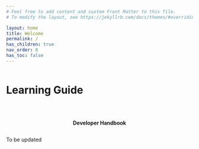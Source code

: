 ```yaml
---
# Feel free to add content and custom Front Matter to this file.
# To modify the layout, see https://jekyllrb.com/docs/themes/#overriding-theme-defaults

layout: home
title: Welcome
permalink: /
has_children: true
nav_order: 0
has_toc: false
---
```

<div style="display:flex;align-items: center">
    <h1>Learning Guide </h1>
</div>

<div style="font-weight: bold; margin-top: 30px;display:flex; align-items: center; flex-direction: column;">
    <p >Developer Handbook</p>
</div>

To be updated